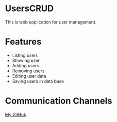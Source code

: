 # UsersCRUD
This is web application for user management.
# Features
<ul>
  <li>Listing users</li>
  <li>Showing user</li>
  <li>Adding users</li>
  <li>Removing users</li>
  <li>Editing user data</li>
  <li>Saving users in data base
    </ul>

# Communication Channels
[My GitHub](https://github.com/angelika-haftarczyk)
